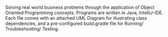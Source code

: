 Solving real world business problems through the application of Object Oriented Programming concepts. 
Programs are written in Java, IntelliJ-IDE. Each file comes with an attached UML Diagram for illustrating
class dependencies, and a pre-configured build.gradle file for Running/ Troubleshooting/ Testing.
